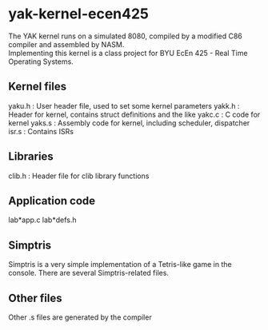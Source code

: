 # yak-kernel-ecen425
The YAK kernel runs on a simulated 8080, compiled by a modified C86 compiler and assembled by NASM.  
Implementing this kernel is a class project for BYU EcEn 425 - Real Time Operating Systems.  

## Kernel files
yaku.h : User header file, used to set some kernel parameters
yakk.h : Header for kernel, contains struct definitions and the like
yakc.c : C code for kernel
yaks.s : Assembly code for kernel, including scheduler, dispatcher
isr.s  : Contains ISRs

## Libraries
clib.h : Header file for clib library functions

## Application code
lab\*app.c
lab\*defs.h

## Simptris
Simptris is a very simple implementation of a Tetris-like game in the console. There are several Simptris-related files.

## Other files
Other .s files are generated by the compiler

